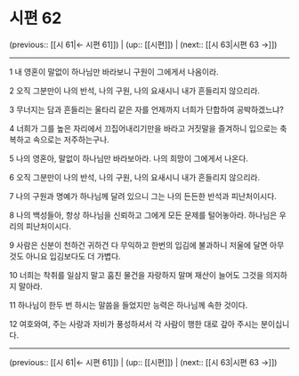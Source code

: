# 시편 62

(previous:: [[시 61|← 시편 61]]) | (up:: [[시편]]) | (next:: [[시 63|시편 63 →]])

***




1 
내 영혼이 말없이 하나님만 바라보니 구원이 그에게서 나옴이라. 



2 
오직 그분만이 나의 반석, 나의 구원, 나의 요새시니 내가 흔들리지 않으리라. 



3 
무너지는 담과 흔들리는 울타리 같은 자를 언제까지 너희가 단합하여 공박하겠느냐? 



4 
너희가 그를 높은 자리에서 끄집어내리기만을 바라고 거짓말을 즐겨하니 입으로는 축복하고 속으로는 저주하는구나. 



5 
나의 영혼아, 말없이 하나님만 바라보아라. 나의 희망이 그에게서 나온다. 



6 
오직 그분만이 나의 반석, 나의 구원, 나의 요새시니 내가 흔들리지 않으리라. 



7 
나의 구원과 명예가 하나님께 달려 있으니 그는 나의 든든한 반석과 피난처이시다. 



8 
나의 백성들아, 항상 하나님을 신뢰하고 그에게 모든 문제를 털어놓아라. 하나님은 우리의 피난처이시다. 



9 
사람은 신분이 천하건 귀하건 다 무익하고 한번의 입김에 불과하니 저울에 달면 아무것도 아니요 입김보다도 더 가볍다. 



10 
너희는 착취를 일삼지 말고 훔친 물건을 자랑하지 말며 재산이 늘어도 그것을 의지하지 말아라. 



11 
하나님이 한두 번 하시는 말씀을 들었지만 능력은 하나님께 속한 것이다. 



12 
여호와여, 주는 사랑과 자비가 풍성하셔서 각 사람이 행한 대로 갚아 주시는 분이십니다.

***

(previous:: [[시 61|← 시편 61]]) | (up:: [[시편]]) | (next:: [[시 63|시편 63 →]])
